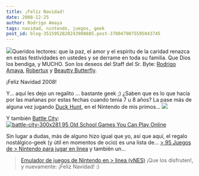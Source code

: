 ```yaml
---
title: ¡Feliz Navidad!
date: 2008-12-25
author: Rodrigo Amaya
tags: navidad, nintendo, juegos, geek
post_id: blog-3515952828243908885.post-3780479075595043745
---
```


[![](http://1.bp.blogspot.com/_ayvorITawE4/SVMwXjZFy8I/AAAAAAAAB0s/JtRqgeeeSVU/s200/%5B58%5D_merry-christmas-blue-style.jpg)](http://1.bp.blogspot.com/_ayvorITawE4/SVMwXjZFy8I/AAAAAAAAB0s/JtRqgeeeSVU/s1600-h/%5B58%5D_merry-christmas-blue-style.jpg)Queridos lectores: que la paz, el amor y el espíritu de la caridad renazca en estas festividades en ustedes y se derrame en toda su familia. Que Dios los bendiga, y MUCHO. Son los deseos del Staff del Sr. Byte: [Rodrigo Amaya](http://www.blogger.com/profile/15626618787991058196), [Robertux](http://www.blogger.com/profile/15615123126956711175) y [Beautty Butterfly](http://www.blogger.com/profile/09232565235954777124).

¡Feliz Navidad 2008!

Y... aquí les dejo un regalito ... bastante geek ;) ¿Saben que es lo que hacia por las mañanas por estas fechas cuando tenia 7 u 8 años? La pase más de alguna vez jugando [Duck Hunt](http://www.tripletsandus.com/80s/80s_games/duckhunt.htm), en el Nintendo de mis primos... [![](http://amog.com/wp-content/uploads/2008/11/_duckhunt-300x224.jpg)](http://www.tripletsandus.com/80s/80s_games/duckhunt.htm)

Y también [Battle City](http://www.1980-games.com/us/old-games/nintendo/b/Battle_City/big-game.php): [![battle-city-300x281 95 Old School Games You Can Play Online](http://amog.com/wp-content/uploads/2008/11/battle-city-300x281.png)](http://www.1980-games.com/us/old-games/nintendo/b/Battle_City/big-game.php)

Sin lugar a dudas, más de alguno hizo igual que yo, así que aquí, el regalo nostálgico-geek (y útil en momentos de ocio) es una lista de... [> 95 Juegos de > Nintendo para jugar en linea](http://amog.com/tech/gaming/oldschool-videogames/) y también un...

> [Emulador de juegos de Nintendo en > linea (vNES)](http://www.virtualnes.com/)
¡Que los disfruten!, y nuevamente: ¡Feliz Navidad! :)